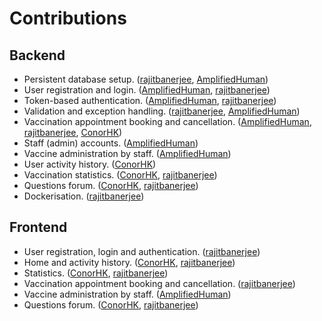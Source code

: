 # Contributions

## Backend

- Persistent database setup. ([rajitbanerjee][3], [AmplifiedHuman][1])
- User registration and login. ([AmplifiedHuman][1], [rajitbanerjee][3])
- Token-based authentication. ([AmplifiedHuman][1], [rajitbanerjee][3])
- Validation and exception handling. ([rajitbanerjee][3], [AmplifiedHuman][1])
- Vaccination appointment booking and cancellation. ([AmplifiedHuman][1], [rajitbanerjee][3], [ConorHK][2])
- Staff (admin) accounts. ([AmplifiedHuman][1])
- Vaccine administration by staff. ([AmplifiedHuman][1])
- User activity history. ([ConorHK][2])
- Vaccination statistics. ([ConorHK][2], [rajitbanerjee][3])
- Questions forum. ([ConorHK][2], [rajitbanerjee][3])
- Dockerisation. ([rajitbanerjee][3])

## Frontend

- User registration, login and authentication. ([rajitbanerjee][3])
- Home and activity history. ([ConorHK][2], [rajitbanerjee][3])
- Statistics. ([ConorHK][2], [rajitbanerjee][3])
- Vaccination appointment booking and cancellation. ([rajitbanerjee][3])
- Vaccine administration by staff. ([AmplifiedHuman][1])
- Questions forum. ([ConorHK][2], [rajitbanerjee][3])

[1]: https://github.com/AmplifiedHuman
[2]: https://github.com/ConorHK
[3]: https://github.com/rajitbanerjee
